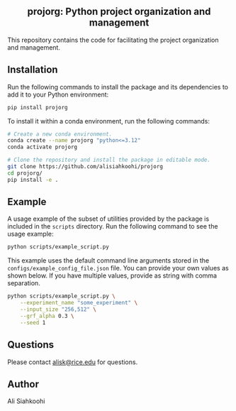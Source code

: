 <h2 align="center">projorg: Python project organization and management</h1>

This repository contains the code for facilitating the project
organization and management.

## Installation

Run the following commands to install the package and its dependencies
to add it to your Python environment:

```bash
pip install projorg
```

To install it within a conda environment, run the following commands:

```bash
# Create a new conda environment.
conda create --name projorg "python<=3.12"
conda activate projorg

# Clone the repository and install the package in editable mode.
git clone https://github.com/alisiahkoohi/projorg
cd projorg/
pip install -e .
```

## Example

A usage example of the subset of utilities provided by the package is
included in the `scripts` directory. Run the following command to see the
usage example:

```bash
python scripts/example_script.py
```

This example uses the default command line arguments stored in the
`configs/example_config_file.json` file. You can provide your own values
as shown below. If you have multiple values, provide as string with comma separation.

```bash
python scripts/example_script.py \
    --experiment_name "some_experiment" \
    --input_size "256,512" \
    --grf_alpha 0.3 \
    --seed 1
```

## Questions

Please contact alisk@rice.edu for questions.

## Author

Ali Siahkoohi




